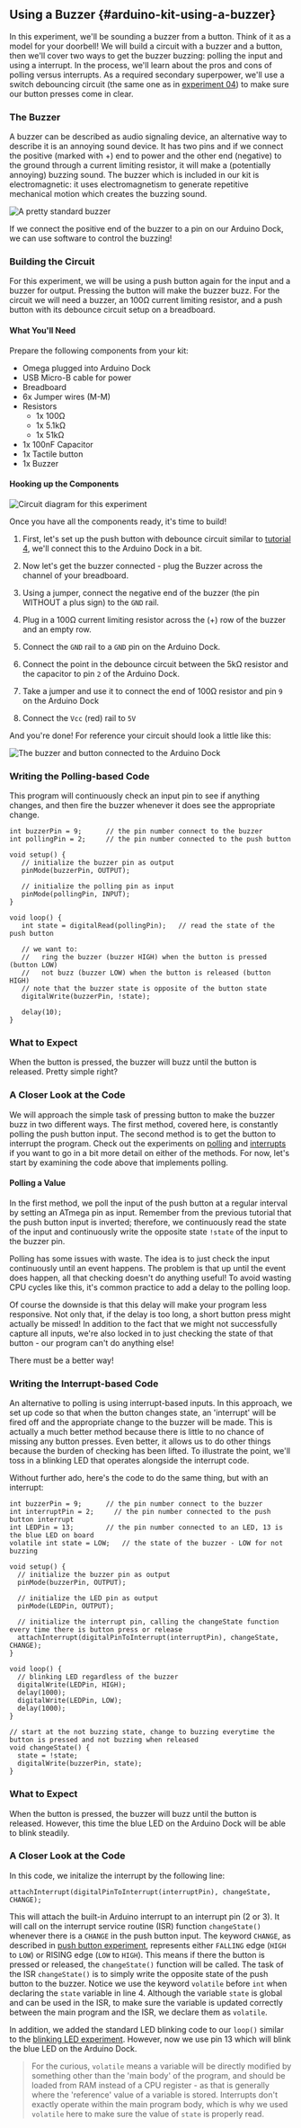 ## Using a Buzzer {#arduino-kit-using-a-buzzer}

<!-- // DONE: ay-ay-ay this intro is so boring, please spice it up (hell yeah) -->

In this experiment, we'll be sounding a buzzer from a button. Think of it as a model for your doorbell! We will build a circuit with a buzzer and a button, then we'll cover two ways to get the buzzer buzzing: polling the input and using a interrupt. In the process, we'll learn about the pros and cons of polling versus interrupts. As a required secondary superpower, we'll use a switch debouncing circuit (the same one as in [experiment 04](#arduino-kit-reading-a-push-button)) to make sure our button presses come in clear.

### The Buzzer
<!-- // should be its own markdown file
// description of the buzzer: we apply current, it buzzes, have some photos -->

A buzzer can be described as audio signaling device, an alternative way to describe it is an annoying sound device. It has two pins and if we connect the positive (marked with +) end to power and the other end (negative) to the ground through a current limiting resistor, it will make a (potentially annoying) buzzing sound. The buzzer which is included in our kit is electromagnetic: it uses electromagnetism to generate repetitive mechanical motion which creates the buzzing sound.

<!-- // DONE: IMAGE of a buzzer -->
![A pretty standard buzzer](https://raw.githubusercontent.com/OnionIoT/Onion-Docs/master/Omega2/Kit-Guides/Arduino/img/buzzer.jpg)

If we connect the positive end of the buzzer to a pin on our Arduino Dock, we can use software to control the buzzing!

### Building the Circuit

For this experiment, we will be using a push button again for the input and a buzzer for output. Pressing the button will make the buzzer buzz. For the circuit we will need a buzzer, an 100Ω current limiting resistor, and a push button with its debounce circuit setup on a breadboard.

#### What You'll Need

Prepare the following components from your kit:

* Omega plugged into Arduino Dock
* USB Micro-B cable for power
* Breadboard
* 6x Jumper wires (M-M)
* Resistors
    * 1x 100Ω
    * 1x 5.1kΩ
    * 1x 51kΩ
* 1x 100nF Capacitor
* 1x Tactile button
* 1x Buzzer

#### Hooking up the Components

<!-- // DONE: add an intro (d)-->
<!-- // DONE: IMAGE add a circuit diagram of the circuit we will be building -->
![Circuit diagram for this experiment](https://raw.githubusercontent.com/OnionIoT/Onion-Docs/master/Omega2/Kit-Guides/Arduino/diagrams/07-circuit-diagram.png)

<!-- TODO: Mistake in the circuit, buzzer should be connected to Arduino Dock Pin 9 -->


<!-- TODO: let's be more explicit about how we made/connected the switch circuit -->

Once you have all the components ready, it's time to build!

1. First, let's set up the push button with debounce circuit similar to [tutorial 4](#arduino-kit-04-reading-a-push-button), we'll connect this to the Arduino Dock in a bit.

1. Now let's get the buzzer connected - plug the Buzzer across the channel of your breadboard.
1. Using a jumper, connect the negative end of the buzzer (the pin WITHOUT a plus sign) to the `GND` rail.
1. Plug in a 100Ω current limiting resistor across the (+) row of the buzzer and an empty row.

1. Connect the `GND` rail to a `GND` pin on the Arduino Dock.
1. Connect the point in the debounce circuit between the 5kΩ resistor and the capacitor to pin `2` of the Arduino Dock.
1. Take a jumper and use it to connect the end of 100Ω resistor and pin `9` on the Arduino Dock
1. Connect the `Vcc` (red) rail to `5V`

And you're done! For reference your circuit should look a little like this:

<!-- // DONE: IMAGE add a photo of the completed circuit -->
![The buzzer and button connected to the Arduino Dock](https://raw.githubusercontent.com/OnionIoT/Onion-Docs/master/Omega2/Kit-Guides/Arduino/img/07-assembled-circuit.jpg)

<!-- DONE and a blurb about 'this is more or less how your circuit should look' (d) -->

### Writing the Polling-based Code

<!-- // DONE: intro to the code, in broad strokes talk about what we hope to accomplish (d) -->

This program will continuously check an input pin to see if anything changes, and then fire the buzzer whenever it does see the appropriate change.

``` arduino
int buzzerPin = 9;      // the pin number connect to the buzzer            
int pollingPin = 2;     // the pin number connected to the push button

void setup() {
   // initialize the buzzer pin as output
   pinMode(buzzerPin, OUTPUT);

   // initialize the polling pin as input
   pinMode(pollingPin, INPUT);
}

void loop() {
   int state = digitalRead(pollingPin);   // read the state of the push button

   // we want to:
   //   ring the buzzer (buzzer HIGH) when the button is pressed (button LOW)
   //   not buzz (buzzer LOW) when the button is released (button HIGH)
   // note that the buzzer state is opposite of the button state
   digitalWrite(buzzerPin, !state);

   delay(10);
}
```

### What to Expect

When the button is pressed, the buzzer will buzz until the button is released. Pretty simple right?

### A Closer Look at the Code

<!-- // DONE: link to the polling and interrupt articles (d) -->

We will approach the simple task of pressing button to make the buzzer buzz in two different ways. The first method, covered here, is constantly polling the push button input. The second method is to get the button to interrupt the program. Check out the experiments on [polling](#arduino-kit-reading-a-pot) and [interrupts](#arduino-kit-reading-a-push-button) if you want to go in a bit more detail on either of the methods. For now, let's start by examining the code above that implements polling.

#### Polling a Value

<!-- // talk about polling and how we continuously read the input value coming from the push button and then act on it
// make a note about how this is expensive/wasteful for the microcontroller since you can't do anything else during the polling -->

In the first method, we poll the input of the push button at a regular interval by setting an ATmega pin as input. Remember from the previous tutorial that the push button input is inverted; therefore, we continuously read the state of the input and continuously write the opposite state `!state` of the input to the buzzer pin.

<!-- // DONE: expand on how polling is taxing on the processor (but don't make it sound dangerous)-->

Polling has some issues with waste. The idea is to just check the input continuously until an event happens. The problem is that up until the event does happen, all that checking doesn't do anything useful! To avoid wasting CPU cycles like this, it's common practice to add a delay to the polling loop.

Of course the downside is that this delay will make your program less responsive. Not only that, if the delay is too long, a short button press might actually be missed! In addition to the fact that we might not successfully capture all inputs, we're also locked in to just checking the state of that button - our program can't do anything else!

There must be a better way!


### Writing the Interrupt-based Code

<!-- // an alternative to polling is interrupt-based inputs
// to implement the same functionality as we have above, we'll need to set an action - the interrupt - that will trigger a response - the interrupt service routine.
// in our case, the interrupt action will be a change in the signal coming from the push button (both rising and falling edges), and we will write a function that we will register as the interrupt service routine, ie it will run when the interrupt is triggered - nothing of interest happens in the loop() function -->

An alternative to polling is using interrupt-based inputs. In this approach, we set up code so that when the button changes state, an 'interrupt' will be fired off and the appropriate change to the buzzer will be made. This is actually a much better method because there is little to no chance of missing any button presses. Even better, it allows us to do other things because the burden of checking has been lifted. To illustrate the point, we'll toss in a blinking LED that operates alongside the interrupt code.

<!-- // new code:
// have an interrupt routine programmed to the button input, when an edge is detected, flip the value that controls the buzzer and write it to the output connected to the buzzer
// have an led blinking in the loop() function -->

Without further ado, here's the code to do the same thing, but with an interrupt:

``` arduino
int buzzerPin = 9;      // the pin number connect to the buzzer            
int interruptPin = 2;     // the pin number connected to the push button interrupt
int LEDPin = 13;        // the pin number connected to an LED, 13 is the blue LED on board
volatile int state = LOW;   // the state of the buzzer - LOW for not buzzing

void setup() {
  // initialize the buzzer pin as output
  pinMode(buzzerPin, OUTPUT);

  // initialize the LED pin as output
  pinMode(LEDPin, OUTPUT);

  // initialize the interrupt pin, calling the changeState function every time there is button press or release
  attachInterrupt(digitalPinToInterrupt(interruptPin), changeState, CHANGE);
}

void loop() {
  // blinking LED regardless of the buzzer
  digitalWrite(LEDPin, HIGH);   
  delay(1000);             
  digitalWrite(LEDPin, LOW);    
  delay(1000);              
}

// start at the not buzzing state, change to buzzing everytime the button is pressed and not buzzing when released
void changeState() {
  state = !state;
  digitalWrite(buzzerPin, state);
}
```

### What to Expect

<!-- // highlight that the loop function is able to do its thing - keep the LED blinking steadily AND take care of the button input -->
When the button is pressed, the buzzer will buzz until the button is released. However, this time the blue LED on the Arduino Dock will be able to blink steadily.


### A Closer Look at the Code

In this code, we initalize the interrupt by the following line:

```
attachInterrupt(digitalPinToInterrupt(interruptPin), changeState, CHANGE);
```

<!-- // DONE: complete the two links to previous experiments -->

This will attach the built-in Arduino interrupt to an interrupt pin (2 or 3). It will call on the interrupt service routine (ISR) function `changeState()` whenever there is a `CHANGE` in the push button input. The keyword `CHANGE`, as described in [push button experiment](#arduino-kit-reading-a-push-button), represents either `FALLING` edge (`HIGH` to `LOW`) or RISING edge (`LOW` to `HIGH`). This means if there the button is pressed or released, the `changeState()` function will be called. The task of the ISR `changeState()` is to simply write the opposite state of the push button to the buzzer. Notice we use the keyword `volatile` before `int` when declaring the `state` variable in line 4. Although the variable `state` is global and can be used in the ISR, to make sure the variable is updated correctly between the main program and the ISR, we declare them as `volatile`.


In addition, we added the standard LED blinking code to our `loop()` similar to the [blinking LED experiment](#arduio-kit-blinking-led). However, now we use pin 13 which will blink the blue LED on the Arduino Dock.

<!-- // DONE: go into a bit more detail about the volatile keyword (d) -->

>For the curious, `volatile` means a variable will be directly modified by something other than the 'main body' of the program, and should be loaded from RAM instead of a CPU register - as that is generally where the 'reference' value of a variable is stored. Interrupts don't exactly operate within the main program body, which is why we used `volatile` here to make sure the value of `state` is properly read.
